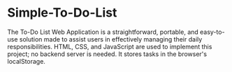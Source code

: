 # Simple-To-Do-List
The To-Do List Web Application is a straightforward, portable, and easy-to-use solution made to assist users in effectively managing their daily responsibilities. HTML, CSS, and JavaScript are used to implement this project; no backend server is needed. It stores tasks in the browser's localStorage.
